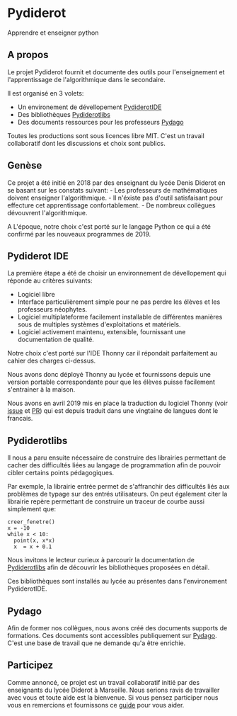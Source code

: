 # Pydiderot
Apprendre et enseigner python

## A propos
Le projet Pydiderot fournit et documente des outils pour l'enseignement et l'apprentissage de l'algorithmique dans le secondaire.

Il est organisé en 3 volets:
- Un environement de dévellopement [PydiderotIDE](https://pydiderotide.readthedocs.io/)
- Des bibliothèques [Pydiderotlibs](https://pydiderotlibs.readthedocs.io/)
- Des documents ressources pour les professeurs [Pydago](https://github.com/Pydiderot/pydago)

Toutes les productions sont sous licences libre MIT. C'est un travail collaboratif dont les discussions et choix sont publics. 

## Genèse

Ce projet a été initié en 2018 par des enseignant du lycée Denis Diderot en se basant sur les constats suivant:
    - Les professeurs de mathématiques doivent enseigner l'algorithmique. 
    - Il n'éxiste pas d'outil satisfaisant pour effecture cet apprentissage confortablement.
    - De nombreux collègues dévouvrent l'algorithmique.
    
A L'époque, notre choix c'est porté sur le langage Python ce qui a été confirmé par les nouveaux programmes de 2019.

## Pydiderot IDE

La première étape a été de choisir un environnement de dévellopement qui réponde au critères suivants:
- Logiciel libre
- Interface particulièrement simple pour ne pas perdre les élèves et les professeurs néophytes.
- Logiciel multiplateforme facilement installable de différentes manières sous de multiples systèmes d'exploitations et matériels.
- Logiciel activement maintenu, extensible, fournissant une documentation de qualité.
    
Notre choix c'est porté sur l'IDE Thonny car il répondait parfaitement au cahier des charges ci-dessus.
    
Nous avons donc déployé Thonny au lycée et fournissons depuis une version portable correspondante pour que les élèves puisse facilement s'entrainer à la maison.
    
Nous avons en avril 2019 mis en place la traduction du logiciel Thonny (voir [issue](https://github.com/thonny/thonny/issues/668) et [PR](https://github.com/thonny/thonny/pull/736)) qui est depuis traduit dans une vingtaine de langues dont le francais.
    

## Pydiderotlibs
Il nous a paru ensuite nécessaire de construire des librairies permettant de cacher des difficultés liées au langage de programmation afin de pouvoir cibler certains points pédagogiques.

Par exemple, la librairie entrée permet de s'affranchir des difficultés liés aux problèmes de typage sur des entrés utilisateurs. On peut également citer la librairie repère permettant de construire un traceur de courbe aussi simplement que:
 
```python3 
creer_fenetre()
x = -10
while x < 10:
  point(x, x*x)
  x  = x + 0.1
```

Nous invitons le lecteur curieux à parcourir la documentation de [Pydiderotlibs](https://pydiderotlibs.readthedocs.io/) afin de découvrir les bibliothèques proposées en détail.

Ces bibliothèques sont installés au lycée au présentes dans l'environement PydiderotIDE.

## Pydago

Afin de former nos collègues, nous avons créé des documents supports de formations.
Ces documents sont accessibles publiquement sur [Pydago](https://pydago.readthedocs.io/). C'est une base de travail que ne demande qu'a être enrichie.

## Participez

Comme annoncé, ce projet est un travail collaboratif initié par des enseignants du lycée Diderot à Marseille. Nous serions ravis de travailler avec vous et toute aide est la bienvenue.
Si vous pensez participer nous vous en remercions et fournissons ce [guide](CONTRIBUTING.md) pour vous aider.


